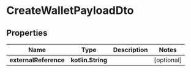 
# CreateWalletPayloadDto

## Properties
Name | Type | Description | Notes
------------ | ------------- | ------------- | -------------
**externalReference** | **kotlin.String** |  |  [optional]



